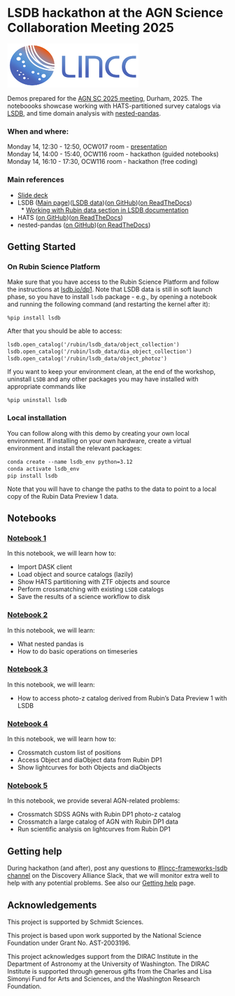 # LSDB hackathon at the AGN Science Collaboration Meeting 2025

<img src="https://raw.githubusercontent.com/astronomy-commons/lsdb/main/docs/lincc-logo.png" width="300" height="100">

Demos prepared for the [AGN SC 2025 meeting](https://agn.science.lsst.org/?q=meeting2025), Durham, 2025.
The noteboooks showcase working with HATS-partitioned survey catalogs via [LSDB](https://lsdb.io), and time domain analysis with [nested-pandas](https://nested-pandas.readthedocs.io/en/latest/).

### When and where:

Monday 14, 12:30 - 12:50, OCW017 room - [presentation](https://docs.google.com/presentation/d/1FnZF5o-ZdEKGN3tu5d2xakc2o_satLK7Dl4KNnFZeYg/)   
Monday 14, 14:00 - 15:40, OCW116 room - hackathon (guided notebooks)  
Monday 14, 16:10 - 17:30, OCW116 room - hackathon (free coding)

### Main references

* [Slide deck](TBD)
* LSDB ([Main page](https://lsdb.io))([LSDB data](https://data.lsdb.io))([on GitHub](https://github.com/astronomy-commons/lsdb))([on ReadTheDocs](https://lsdb.readthedocs.io/en/latest/))  
  &nbsp;&nbsp;* [Working with Rubin data section in LSDB documentation](https://docs.lsdb.io/en/latest/tutorial_toc/toc_rubin.html)
* HATS ([on GitHub](https://github.com/astronomy-commons/hats))([on ReadTheDocs](https://hats.readthedocs.io/en/stable/))
* nested-pandas ([on GitHub](https://github.com/lincc-frameworks/nested-pandas))([on ReadTheDocs](https://nested-pandas.readthedocs.io/en/stable/))

## Getting Started 

### On Rubin Science Platform

Make sure that you have access to the Rubin Science Platform and follow the instructions at [lsdb.io/dp1](https://lsdb.io/dp1). Note that LSDB data is still in soft launch phase, so you have to install `lsdb` package - e.g., by opening a notebook and running the following command (and restarting the kernel after it):

```
%pip install lsdb
```

After that you should be able to access:
```
lsdb.open_catalog('/rubin/lsdb_data/object_collection')
lsdb.open_catalog('/rubin/lsdb_data/dia_object_collection')
lsdb.open_catalog('/rubin/lsdb_data/object_photoz')
```

If you want to keep your environment clean, at the end of the workshop, uninstall `LSDB` and any other packages you may have installed with appropriate commands like
```
%pip uninstall lsdb
```

### Local installation
You can follow along with this demo by creating your own local environment.
If installing on your own hardware, create a virtual environment and install the relevant packages:

```
conda create --name lsdb_env python=3.12
conda activate lsdb_env
pip install lsdb
```

Note that you will have to change the paths to the data to point to a local copy of the Rubin Data Preview 1 data. 

## Notebooks

### [Notebook 1](Notebook_1.ipynb)

In this notebook, we will learn how to:

- Import DASK client
- Load object and source catalogs (lazily)
- Show HATS partitioning with ZTF objects and source
- Perform crossmatching with existing `LSDB` catalogs
- Save the results of a science workflow to disk

### [Notebook 2](Notebook_2.ipynb)

In this notebook, we will learn:

- What nested pandas is
- How to do basic operations on timeseries

### [Notebook 3](Notebook_3.ipynb)

In this notebook, we will learn:

- How to access photo-z catalog derived from Rubin’s Data Preview 1 with LSDB 

### [Notebook 4](Notebook_4.ipynb)

In this notebook, we will learn how to:

- Crossmatch custom list of positions
- Access Object and diaObject data from Rubin DP1
- Show lightcurves for both Objects and diaObjects

### [Notebook 5](Notebook_5.ipynb)

In this notebook, we provide several AGN-related problems:

- Crossmatch SDSS AGNs with Rubin DP1 photo-z catalog
- Crossmatch a large catalog of AGN with Rubin DP1 data
- Run scientific analysis on lightcurves from Rubin DP1

## Getting help

During hackathon (and after), post any questions to [#lincc-frameworks-lsdb channel](https://discovery-alliance.slack.com/archives/C04610PQW9F) on the Discovery Alliance Slack, that we will monitor extra well to help with any potential problems. See also our [Getting help](https://docs.lsdb.io/en/latest/contact.html) page.

## Acknowledgements

This project is supported by Schmidt Sciences.

This project is based upon work supported by the National Science Foundation under Grant No. AST-2003196.

This project acknowledges support from the DIRAC Institute in the Department of Astronomy at the University of Washington. The DIRAC Institute is supported through generous gifts from the Charles and Lisa Simonyi Fund for Arts and Sciences, and the Washington Research Foundation.
